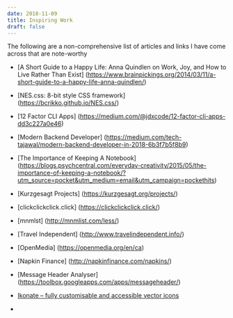 ```yaml
---
date: 2018-11-09
title: Inspiring Work
draft: false
---
```


The following are a non-comprehensive list of articles and links I have come across that are note-worthy

* [A Short Guide to a Happy Life: Anna Quindlen on Work, Joy, and How to Live Rather Than Exist] (https://www.brainpickings.org/2014/03/11/a-short-guide-to-a-happy-life-anna-quindlen/)

* [NES.css: 8-bit style CSS framework] (https://bcrikko.github.io/NES.css/)

* [12 Factor CLI Apps] (https://medium.com/@jdxcode/12-factor-cli-apps-dd3c227a0e46)

* [Modern Backend Developer] (https://medium.com/tech-tajawal/modern-backend-developer-in-2018-6b3f7b5f8b9)

* [The Importance of Keeping A Notebook] (https://blogs.psychcentral.com/everyday-creativity/2015/05/the-importance-of-keeping-a-notebook/?utm_source=pocket&utm_medium=email&utm_campaign=pockethits)

* [Kurzgesagt Projects] (https://kurzgesagt.org/projects/)

* [clickclickclick.click] (https://clickclickclick.click/)

* [mnmlst] (http://mnmlist.com/less/)

* [Travel Independent] (http://www.travelindependent.info/)

* [OpenMedia] (https://openmedia.org/en/ca)

* [Napkin Finance]  (http://napkinfinance.com/napkins/)

* [Message Header Analyser] (https://toolbox.googleapps.com/apps/messageheader/)

* [Ikonate – fully customisable and accessible vector icons](https://www.ikonate.com/)

* 